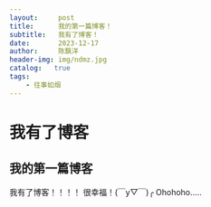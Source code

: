 ```yaml
---
layout:     post
title:      我的第一篇博客！
subtitle:   我有了博客！
date:       2023-12-17
author:     陈飘洋
header-img: img/ndmz.jpg
catalog:   true
tags:
    - 往事如烟
---
```

# 我有了博客
## 我的第一篇博客
我有了博客！！！！
很幸福！(￣y▽￣)╭ Ohohoho.....
